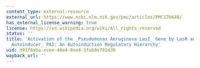 ```yaml
---
content_type: external-resource
external_url: https://www.ncbi.nlm.nih.gov/pmc/articles/PMC176640/
has_external_license_warning: true
license: https://en.wikipedia.org/wiki/All_rights_reserved
status: ''
title: 'Activation of the _Pseudomonas Aeruginosa LasI_ Gene by LasR and the _Pseudomonas
  Autoinducer_ PAI: An Autoinduction Regulatory Hierarchy'
uid: d91f8aba-ecee-46e4-8ee4-1fab9e701d30
wayback_url: ''
---
```

